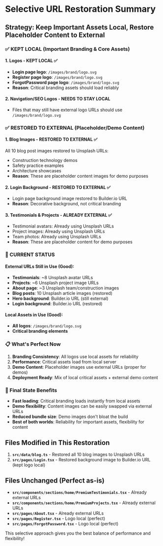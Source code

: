 # Selective URL Restoration Summary

## Strategy: Keep Important Assets Local, Restore Placeholder Content to External

### ✅ KEPT LOCAL (Important Branding & Core Assets)

#### 1. **Logos** - KEPT LOCAL ✅

- **Login page logo**: `/images/brand/logo.svg`
- **Register page logo**: `/images/brand/logo.svg`
- **ForgotPassword page logo**: `/images/brand/logo.svg`
- **Reason**: Critical branding assets should load reliably

#### 2. **Navigation/SEO Logos** - NEEDS TO STAY LOCAL

- Files that may still have external logo URLs should use `/images/brand/logo.svg`

### ✅ RESTORED TO EXTERNAL (Placeholder/Demo Content)

#### 1. **Blog Images** - RESTORED TO EXTERNAL ✅

All 10 blog post images restored to Unsplash URLs:

- Construction technology demos
- Safety practice examples
- Architecture showcases
- **Reason**: These are placeholder content images for demo purposes

#### 2. **Login Background** - RESTORED TO EXTERNAL ✅

- Login page background image restored to Builder.io URL
- **Reason**: Decorative background, not critical branding

#### 3. **Testimonials & Projects** - ALREADY EXTERNAL ✅

- Testimonial avatars: Already using Unsplash URLs
- Project images: Already using Unsplash URLs
- Team photos: Already using Unsplash URLs
- **Reason**: These are placeholder content for demo purposes

### 🔄 CURRENT STATUS

#### External URLs Still in Use (Good):

- **Testimonials**: ~8 Unsplash avatar URLs
- **Projects**: ~6 Unsplash project image URLs
- **About page**: ~3 Unsplash team/construction images
- **Blog posts**: 10 Unsplash article images (restored)
- **Hero background**: Builder.io URL (still external)
- **Login background**: Builder.io URL (restored)

#### Local Assets in Use (Good):

- **All logos**: `/images/brand/logo.svg`
- **Critical branding elements**

### 📋 What's Perfect Now

1. **Branding Consistency**: All logos use local assets for reliability
2. **Performance**: Critical assets load from local server
3. **Demo Content**: Placeholder images use external URLs (proper for demos)
4. **Deployment Ready**: Mix of local critical assets + external demo content

### 🎯 Final State Benefits

- **Fast loading**: Critical branding loads instantly from local assets
- **Demo flexibility**: Content images can be easily swapped via external URLs
- **Reduced bundle size**: Demo images don't bloat the build
- **Best of both worlds**: Reliability for important assets, flexibility for content

## Files Modified in This Restoration

1. **`src/data/blog.ts`** - Restored all 10 blog images to Unsplash URLs
2. **`src/pages/Login.tsx`** - Restored background image to Builder.io URL (kept logo local)

## Files Unchanged (Perfect as-is)

- **`src/components/sections/home/PremiumTestimonials.tsx`** - Already external URLs
- **`src/components/sections/home/PremiumProjects.tsx`** - Already external URLs
- **`src/pages/About.tsx`** - Already external URLs
- **`src/pages/Register.tsx`** - Logo local (perfect)
- **`src/pages/ForgotPassword.tsx`** - Logo local (perfect)

This selective approach gives you the best balance of performance and flexibility!
